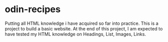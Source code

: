 # odin-recipes
Putting all HTML knowledge i have acquired so far into practice. This is a project to build a basic website.
At the end of this project, I am expected to have tested my HTML knowledge on Headings, List, Images, Links.
